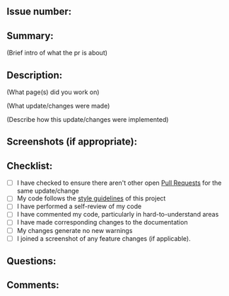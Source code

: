 ## Issue number:

## Summary:
(Brief intro of what the pr is about)

## Description:

(What page(s) did you work on)

(What update/changes were made)

(Describe how this update/changes were implemented)

## Screenshots (if appropriate):

## Checklist:

- [ ] I have checked to ensure there aren't other open [Pull Requests](https://github.com/Timonwa/techroadmap/pulls) for the same update/change
- [ ] My code follows the [style guidelines](https://github.com/Timonwa/techroadmap/blob/main/CONTRIBUTING.md) of this project
- [ ] I have performed a self-review of my code
- [ ] I have commented my code, particularly in hard-to-understand areas
- [ ] I have made corresponding changes to the documentation
- [ ] My changes generate no new warnings
- [ ] I joined a screenshot of any feature changes (if applicable).

## Questions:

## Comments:
